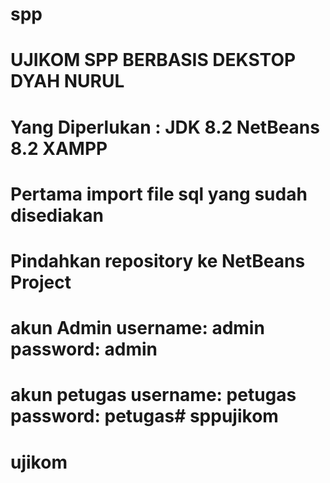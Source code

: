 # spp
# UJIKOM SPP BERBASIS DEKSTOP DYAH NURUL
# Yang Diperlukan : JDK 8.2 NetBeans 8.2 XAMPP 
# Pertama import file sql yang sudah disediakan
# Pindahkan repository ke NetBeans Project
# akun Admin username: admin password: admin
# akun petugas username: petugas password: petugas# sppujikom
# ujikom
